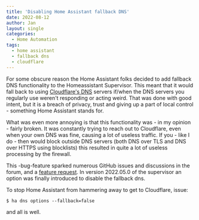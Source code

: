 ```yaml
---
title: 'Disabling Home Assistant fallback DNS'
date: 2022-08-12
author: Jan
layout: single
categories:
  - Home Automation
tags:
  - home assistant
  - fallback dns
  - cloudflare
---
```

For some obscure reason the Home Assistant folks decided to add fallback DNS functionality to the Homeassistant Supervisor. This meant that it would fall back to using [Cloudflare's DNS](https://1.1.1.1) servers if/when the DNS servers you regularly use weren't responding or acting weird. That was done with good intent, but it is a breach of privacy, trust and giving up a part of local control - something Home Assistant stands for.

What was even more annoying is that this functionality was - in my opinion - fairly broken. It was constantly trying to reach out to Cloudflare, even when your own DNS was fine, causing a lot of useless traffic. If you - like I do - then would block outside DNS servers (both DNS over TLS and DNS over HTTPS using blocklists) this resulted in quite a lot of useless processing by the firewall.

This -bug-feature sparked numerous GitHub issues and discussions in the forum, and a [feature request](https://community.home-assistant.io/t/improve-privacy-stop-using-hardcoded-dns/273496). In version 2022.05.0 of the supervisor an option was finally introduced to disable the fallback dns.

To stop Home Assistant from hammering away to get to Cloudflare, issue:

```shell
$ ha dns options --fallback=false
```

and all is well.
